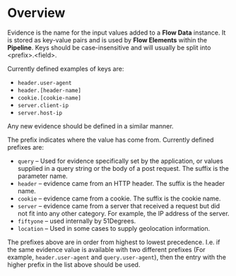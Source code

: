 # Overview

Evidence is the name for the input values added to a **Flow Data** instance.
It is stored as key-value pairs and is used by **Flow Elements** within the 
**Pipeline**. Keys should be case-insensitive and will usually be split into 
\<prefix\>.\<field\>.

Currently defined examples of keys are:

- `header.user-agent`
- `header.[header-name]`
- `cookie.[cookie-name]`
- `server.client-ip`
- `server.host-ip`

Any new evidence should be defined in a similar manner.

The prefix indicates where the value has come from. Currently defined prefixes are:

- `query` – Used for evidence specifically set by the application, or values supplied 
  in a query string or the body of a post request. The suffix is the parameter name.
- `header` – evidence came from an HTTP header. The suffix is the header name.
- `cookie` – evidence came from a cookie. The suffix is the cookie name.
- `server` – evidence came from a server that received a request but did not fit into 
  any other category. For example, the IP address of the server.
- `fiftyone` – used internally by 51Degrees.
- `location` – Used in some cases to supply geolocation information.

The prefixes above are in order from highest to lowest precedence. I.e. if the same 
evidence value is available with two different prefixes (For example, 
`header.user-agent` and `query.user-agent`), then the entry with the higher prefix 
in the list above should be used.


